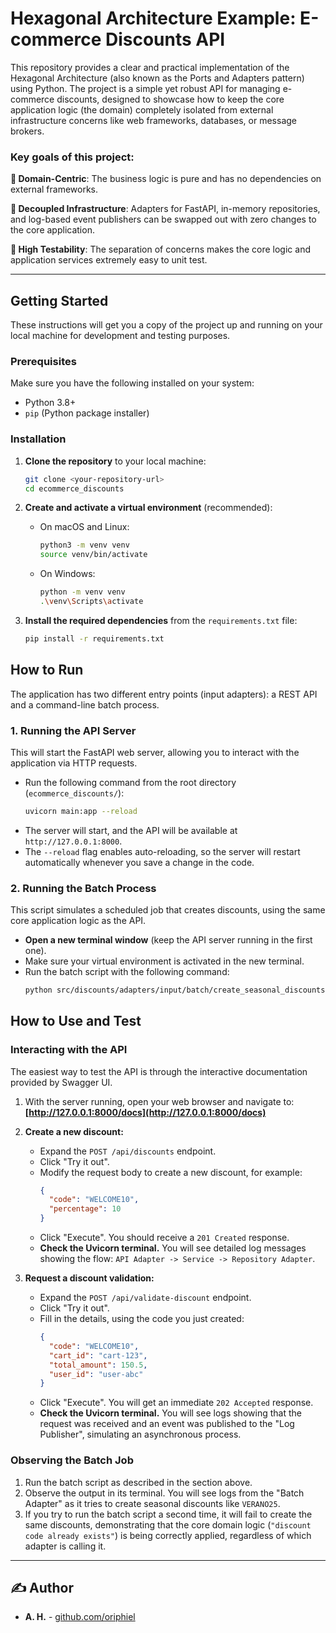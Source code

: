 # Hexagonal Architecture Example: E-commerce Discounts API
This repository provides a clear and practical implementation of the Hexagonal Architecture (also known as the Ports and Adapters pattern) using Python. The project is a simple yet robust API for managing e-commerce discounts, designed to showcase how to keep the core application logic (the domain) completely isolated from external infrastructure concerns like web frameworks, databases, or message brokers.

### Key goals of this project:

**🎯 Domain-Centric**: The business logic is pure and has no dependencies on external frameworks.

**🔌 Decoupled Infrastructure**: Adapters for FastAPI, in-memory repositories, and log-based event publishers can be swapped out with zero changes to the core application.

**🧪 High Testability**: The separation of concerns makes the core logic and application services extremely easy to unit test.

---


## Getting Started

These instructions will get you a copy of the project up and running on your local machine for development and testing purposes.

### Prerequisites

Make sure you have the following installed on your system:
*   Python 3.8+
*   `pip` (Python package installer)

### Installation

1.  **Clone the repository** to your local machine:
    ```bash
    git clone <your-repository-url>
    cd ecommerce_discounts
    ```

2.  **Create and activate a virtual environment** (recommended):
    *   On macOS and Linux:
        ```bash
        python3 -m venv venv
        source venv/bin/activate
        ```
    *   On Windows:
        ```bash
        python -m venv venv
        .\venv\Scripts\activate
        ```

3.  **Install the required dependencies** from the `requirements.txt` file:
    ```bash
    pip install -r requirements.txt
    ```

## How to Run

The application has two different entry points (input adapters): a REST API and a command-line batch process.

### 1. Running the API Server

This will start the FastAPI web server, allowing you to interact with the application via HTTP requests.

*   Run the following command from the root directory (`ecommerce_discounts/`):
    ```bash
    uvicorn main:app --reload
    ```
*   The server will start, and the API will be available at `http://127.0.0.1:8000`.
*   The `--reload` flag enables auto-reloading, so the server will restart automatically whenever you save a change in the code.

### 2. Running the Batch Process

This script simulates a scheduled job that creates discounts, using the same core application logic as the API.

*   **Open a new terminal window** (keep the API server running in the first one).
*   Make sure your virtual environment is activated in the new terminal.
*   Run the batch script with the following command:
    ```bash
    python src/discounts/adapters/input/batch/create_seasonal_discounts.py
    ```

## How to Use and Test

### Interacting with the API

The easiest way to test the API is through the interactive documentation provided by Swagger UI.

1.  With the server running, open your web browser and navigate to:
    **[http://127.0.0.1:8000/docs](http://127.0.0.1:8000/docs)**

2.  **Create a new discount:**
    *   Expand the `POST /api/discounts` endpoint.
    *   Click "Try it out".
    *   Modify the request body to create a new discount, for example:
        ```json
        {
          "code": "WELCOME10",
          "percentage": 10
        }
        ```
    *   Click "Execute". You should receive a `201 Created` response.
    *   **Check the Uvicorn terminal.** You will see detailed log messages showing the flow: `API Adapter -> Service -> Repository Adapter`.

3.  **Request a discount validation:**
    *   Expand the `POST /api/validate-discount` endpoint.
    *   Click "Try it out".
    *   Fill in the details, using the code you just created:
        ```json
        {
          "code": "WELCOME10",
          "cart_id": "cart-123",
          "total_amount": 150.5,
          "user_id": "user-abc"
        }
        ```
    *   Click "Execute". You will get an immediate `202 Accepted` response.
    *   **Check the Uvicorn terminal.** You will see logs showing that the request was received and an event was published to the "Log Publisher", simulating an asynchronous process.

### Observing the Batch Job

1.  Run the batch script as described in the section above.
2.  Observe the output in its terminal. You will see logs from the "Batch Adapter" as it tries to create seasonal discounts like `VERANO25`.
3.  If you try to run the batch script a second time, it will fail to create the same discounts, demonstrating that the core domain logic (`"discount code already exists"`) is being correctly applied, regardless of which adapter is calling it.

---

## ✍️ Author

*   **A. H.** - [github.com/oriphiel](https://github.com/oriphiel)
